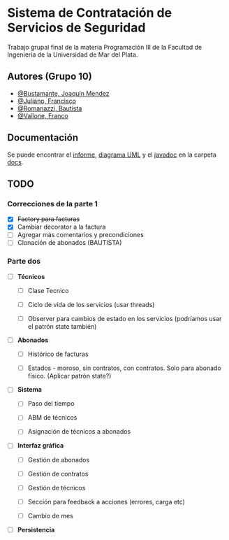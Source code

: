 # Sistema de Contratación de Servicios de Seguridad

Trabajo grupal final de la materia Programación III de la Facultad de Ingeniería de la Universidad de Mar del Plata.

## Autores (Grupo 10)

- [@Bustamante, Joaquín Mendez](https://github.com/JoaquinBustamante96)
- [@Juliano, Francisco](https://github.com/franq22)
- [@Romanazzi, Bautista](https://github.com/blautista)
- [@Vallone, Franco](https://github.com/Whejseider)

## Documentación

Se puede encontrar el [informe](https://github.com/Whejseider/Grupo10_primera_parte/blob/Develop/docs/informe/Informe%20Grupo%2010.pdf), [diagrama UML](https://github.com/Whejseider/Grupo10_primera_parte/blob/Develop/docs/uml/UML.jpg) y el [javadoc](https://github.com/Whejseider/Grupo10_primera_parte/tree/Develop/docs/javadoc) en la carpeta [docs](https://github.com/Whejseider/Grupo10_primera_parte/tree/Develop/docs).

## TODO

### Correcciones de la parte 1
- [x] ~~Factory para facturas~~
- [x] Cambiar decorator a la factura
- [ ] Agregar más comentarios y precondiciones
- [ ] Clonación de abonados (BAUTISTA)

### Parte dos

- [ ] **Técnicos**
  - [ ] Clase Tecnico
  - [ ] Ciclo de vida de los servicios (usar threads)
  - [ ] Observer para cambios de estado en los servicios (podríamos usar el patrón state también)


- [ ] **Abonados**
  - [ ] Histórico de facturas
  - [ ] Estados - moroso, sin contratos, con contratos. Solo para abonado físico. (Aplicar patrón state?)


- [ ] **Sistema**
  - [ ] Paso del tiempo
  - [ ] ABM de técnicos
  - [ ] Asignación de técnicos a abonados


- [ ] **Interfaz gráfica**
  - [ ] Gestión de abonados
  - [ ] Gestión de contratos
  - [ ] Gestión de técnicos
  - [ ] Sección para feedback a acciones (errores, carga etc)
  - [ ] Cambio de mes


- [ ] **Persistencia**

